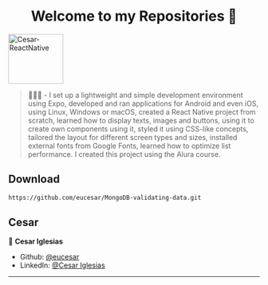 <h1 align="center">Welcome to my Repositories 🤝</h1>
<p>
  <img align="center" alt="Cesar-ReactNative" height="100" width="110" src="https://cdn.jsdelivr.net/gh/devicons/devicon/icons/react/react-original.svg">
</p>

> 🌱👨‍💻 - I set up a lightweight and simple development environment using Expo, developed and ran applications for Android and even iOS, using Linux, Windows or macOS, created a React Native project from scratch, learned how to display texts, images and buttons, using it to create own components using it, styled it using CSS-like concepts, tailored the layout for different screen types and sizes, installed external fonts from Google Fonts, learned how to optimize list performance. I created this project using the Alura course.

## Download

```sh
https://github.com/eucesar/MongoDB-validating-data.git
```

## Cesar

👤 **Cesar Iglesias**

* Github: [@eucesar](https://github.com/eucesar)
* LinkedIn: [@Cesar Iglesias](https://www.linkedin.com/in/cesar-iglesias-tecnologia/)

***
